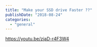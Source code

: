 ```yaml
---
title: "Make your SSD drive Faster ??"
publishDate: "2018-08-24"
categories: 
  - "general"
---
```


https://youtu.be/zjaD-r4F3W4
